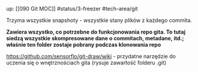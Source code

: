 up: [[090 Git MOC]]
#status/3-freezer
#tech-area/git 

Trzyma wszystkie snapshoty - wszystkie stany plików z każdego commita.

**Zawiera wszystko, co potrzebne do funkcjonowania repo gita. To tutaj siedzą wszystkie skompresowane dane o commitach, metadane, itd.; właśnie ten folder zostaje pobrany podczas klonowania repo**

https://github.com/sensorflo/git-draw/wiki - przydatne narzędzie do uczenia się o wnętrznościach gita (rysuje zawartość folderu .git)
